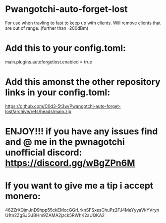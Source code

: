 # Pwangotchi-auto-forget-lost

For use when travling to fast to keep up with clients. Will remove clients that are out of range. (further than -200dBm)

# Add this to your config.toml:

main.plugins.autoforgetlost.enabled = true

# Add this amonst the other repository links in your config.toml:

https://github.com/C0d3-5t3w/Pwangotchi-auto-forget-lost/archive/refs/heads/main.zip

# ENJOY!!! if you have any issues find and @ me in the pwnagotchi unofficial discord: https://discord.gg/wBgZPn6M

# If you want to give me a tip i accept monero:

462ZrXQjmJnD9hpp55ckEMccGGrLrknSFSxesChuPz2FJ4MeYyyaVkYVrynU1tn2ZgSJGJBHm9ZAMA2jzck5RWhK2aUQKA2
